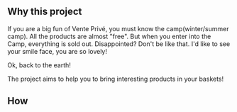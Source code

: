 <h2>Why this project</h2>

<p> If you are a big fun of Vente Privé, you must know the camp(winter/summer camp). All the products are almost "free". 
But when you enter into the Camp, everything is sold out. Disappointed? Don't be like that. I'd like to see your smile face, 
you are so lovely! </p>

<p> Ok, back to the earth! </p>

<p> The project aims to help you to bring interesting products in your baskets!</p>

<h2>How</h2>
